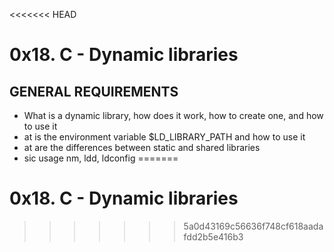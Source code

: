 <<<<<<< HEAD
#  0x18. C - Dynamic libraries



##  GENERAL REQUIREMENTS


- What is a dynamic library, how does it work, how to create one, and how to use it
- at is the environment variable $LD_LIBRARY_PATH and how to use it
- at are the differences between static and shared libraries
- sic usage nm, ldd, ldconfig
=======
# **0x18. C - Dynamic libraries**

>>>>>>> 5a0d43169c56636f748cf618aadafdd2b5e416b3
